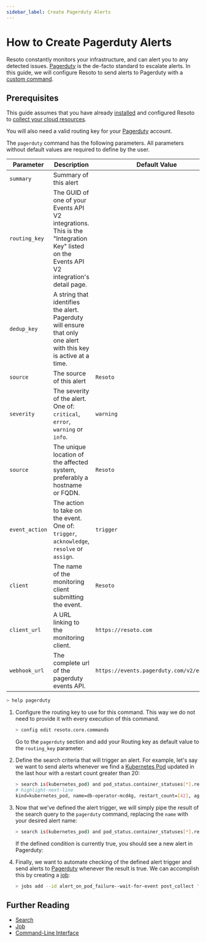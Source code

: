 ```yaml
---
sidebar_label: Create Pagerduty Alerts
---
```


# How to Create Pagerduty Alerts

Resoto constantly monitors your infrastructure, and can alert you to any detected issues. [Pagerduty](https://www.pagerduty.com) is the de-facto standard to escalate alerts. In this guide, we will configure Resoto to send alerts to Pagerduty with a [custom command](../../../reference/cli/index.md).

## Prerequisites

This guide assumes that you have already [installed](../../../getting-started/install-resoto/index.md) and configured Resoto to [collect your cloud resources](../../../getting-started/configure-cloud-provider-access/index.md).

You will also need a valid routing key for your [Pagerduty](https://www.pagerduty.com) account.

The `pagerduty` command has the following parameters. All parameters without default values are required to define by the user.

| Parameter | Description | Default Value |
| --- | --- | --- |
| `summary` | Summary of this alert |  |
| `routing_key` | The GUID of one of your Events API V2 integrations. This is the "Integration Key" listed on the Events API V2 integration\'s detail page. |  |
| `dedup_key` | A string that identifies the alert. Pagerduty will ensure that only one alert with this key is active at a time. |  |
| `source` | The source of this alert | `Resoto` |
| `severity` | The severity of the alert. One of: `critical`, `error`, `warning` or `info`. | `warning` |
| `source` | The unique location of the affected system, preferably a hostname or FQDN. | `Resoto` |
| `event_action` | The action to take on the event. One of: `trigger`, `acknowledge`, `resolve` or `assign`. | `trigger` |
| `client` | The name of the monitoring client submitting the event. | `Resoto` |
| `client_url` | A URL linking to the monitoring client. | `https://resoto.com` |
| `webhook_url` | The complete url of the pagerduty events API. | `https://events.pagerduty.com/v2/enqueue` |

```bash
> help pagerduty
```

1. Configure the routing key to use for this command. This way we do not need to provide it with every execution of this command.

   ```bash
   > config edit resoto.core.commands
   ```

   Go to the `pagerduty` section and add your Routing key as default value to the `routing_key` parameter.

2. Define the search criteria that will trigger an alert. For example, let's say we want to send alerts whenever we find a [Kubernetes Pod](https://kubernetes.io/docs/concepts/workloads/pods) updated in the last hour with a restart count greater than 20:

   ```bash
   > search is(kubernetes_pod) and pod_status.container_statuses[*].restart_count > 20 and last_update<1h
   # highlight-next-line
   ​kind=kubernetes_pod, name=db-operator-mcd4g, restart_count=[42], age=2mo5d, last_update=23m, cloud=k8s, account=prod, region=kube-system
   ```

3. Now that we've defined the alert trigger, we will simply pipe the result of the search query to the `pagerduty` command, replacing the `name` with your desired alert name:

   ```bash
   > search is(kubernetes_pod) and pod_status.container_statuses[*].restart_count > 20 and last_update<1h | pagerduty summary="Pods are restarting too often!" dedup_key="Resoto::PodRestartedTooOften"
   ```

   If the defined condition is currently true, you should see a new alert in Pagerduty:

4. Finally, we want to automate checking of the defined alert trigger and send alerts to [Pagerduty](https://www.pagerduty.com) whenever the result is true. We can accomplish this by creating a [job](../../../concepts/automation/index.md):

   ```bash
   > jobs add --id alert_on_pod_failure--wait-for-event post_collect 'search is(kubernetes_pod) and pod_status.container_statuses[*].restart_count > 20 and last_update<1h | pagerduty summary="Pods are restarting too often!" dedup_key="Resoto::PodRestartedTooOften"
   ```

## Further Reading

- [Search](../../../reference/search)
- [Job](../../../concepts/automation)
- [Command-Line Interface](../../../reference/cli)
